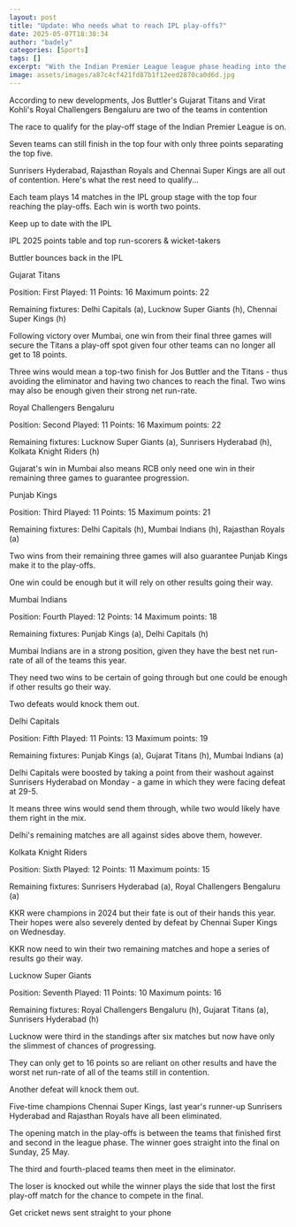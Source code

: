 ```yaml
---
layout: post
title: "Update: Who needs what to reach IPL play-offs?"
date: 2025-05-07T18:38:34
author: "badely"
categories: [Sports]
tags: []
excerpt: "With the Indian Premier League league phase heading into the closing stretch, here is what each team needs to reach the play-offs."
image: assets/images/a87c4cf421fd87b1f12eed2870ca0d6d.jpg
---
```


According to new developments, Jos Buttler's Gujarat Titans and Virat Kohli's Royal Challengers Bengaluru are two of the teams in contention 

The race to qualify for the play-off stage of the Indian Premier League is on.

Seven teams can still finish in the top four with only three points separating the top five.

Sunrisers Hyderabad, Rajasthan Royals and Chennai Super Kings are all out of contention. Here's what the rest need to qualify...

Each team plays 14 matches in the IPL group stage with the top four reaching the play-offs. Each win is worth two points.

Keep up to date with the IPL

IPL 2025 points table and top run-scorers & wicket-takers

Buttler bounces back in the IPL

Gujarat Titans

Position: First Played: 11 Points: 16 Maximum points: 22

Remaining fixtures: Delhi Capitals (a), Lucknow Super Giants (h), Chennai Super Kings (h) 

Following victory over Mumbai, one win from their final three games will secure the Titans a play-off spot given four other teams can no longer all get to 18 points.

Three wins would mean a top-two finish for Jos Buttler and the Titans - thus avoiding the eliminator and having two chances to reach the final. Two wins may also be enough given their strong net run-rate.

Royal Challengers Bengaluru

Position: Second Played: 11 Points: 16 Maximum points: 22

Remaining fixtures: Lucknow Super Giants (a), Sunrisers Hyderabad (h), Kolkata Knight Riders (h)

Gujarat's win in Mumbai also means RCB only need one win in their remaining three games to guarantee progression. 

Punjab Kings

Position: Third Played: 11 Points: 15 Maximum points: 21 

Remaining fixtures: Delhi Capitals (h), Mumbai Indians (h), Rajasthan Royals (a)

Two wins from their remaining three games will also guarantee Punjab Kings make it to the play-offs.

One win could be enough but it will rely on other results going their way. 

Mumbai Indians

Position: Fourth Played: 12 Points: 14 Maximum points: 18

Remaining fixtures: Punjab Kings (a), Delhi Capitals (h)

Mumbai Indians are in a strong position, given they have the best net run-rate of all of the teams this year.

They need two wins to be certain of going through but one could be enough if other results go their way. 

Two defeats would knock them out.

Delhi Capitals

Position: Fifth Played: 11 Points: 13 Maximum points: 19

Remaining fixtures: Punjab Kings (a), Gujarat Titans (h), Mumbai Indians (a)

Delhi Capitals were boosted by taking a point from their washout against Sunrisers Hyderabad on Monday - a game in which they were facing defeat at 29-5.

It means three wins would send them through, while two would likely have them right in the mix.

Delhi's remaining matches are all against sides above them, however.

Kolkata Knight Riders

Position: Sixth Played: 12 Points: 11 Maximum points: 15

Remaining fixtures: Sunrisers Hyderabad (a), Royal Challengers Bengaluru (a)

KKR were champions in 2024 but their fate is out of their hands this year. Their hopes were also severely dented by defeat by Chennai Super Kings on Wednesday.

KKR now need to win their two remaining matches and hope a series of results go their way.

Lucknow Super Giants

Position: Seventh Played: 11 Points: 10 Maximum points: 16

Remaining fixtures: Royal Challengers Bengaluru (h), Gujarat Titans (a), Sunrisers Hyderabad (h)

Lucknow were third in the standings after six matches but now have only the slimmest of chances of progressing.

They can only get to 16 points so are reliant on other results and have the worst net run-rate of all of the teams still in contention.

Another defeat will knock them out.

Five-time champions Chennai Super Kings, last year's runner-up Sunrisers Hyderabad and Rajasthan Royals have all been eliminated.

The opening match in the play-offs is between the teams that finished first and second in the league phase. The winner goes straight into the final on Sunday, 25 May.

The third and fourth-placed teams then meet in the eliminator. 

The loser is knocked out while the winner plays the side that lost the first play-off match for the chance to compete in the final.

Get cricket news sent straight to your phone

